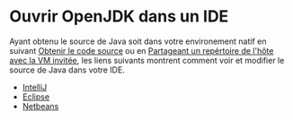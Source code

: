 # Ouvrir OpenJDK dans un IDE

Ayant obtenu le source de Java soit dans votre environement natif en suivant [Obtenir le code source](https://java.net/projects/adoptopenjdk/pages/AdoptOpenJDKBuildInstructions#Manual) ou en [Partageant un repértoire de l'hôte avec la VM invitée](../virtual-machines/sharing_host_folder_with_guest_vm.md), les liens suivants montrent comment voir et modifier le source de Java dans votre IDE.
* [IntelliJ](loading_openjdk_in_intellij.md)
* [Eclipse](loading_openjdk_in_eclipse.md)
* [Netbeans](loading_openjdk_in_netbeans.md)

 
